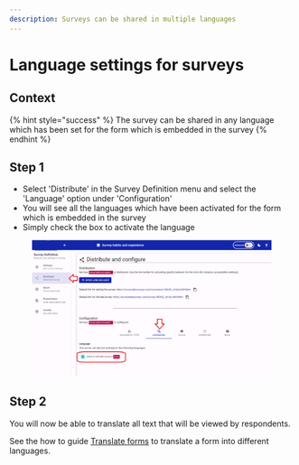 ```yaml
---
description: Surveys can be shared in multiple languages
---
```


# Language settings for surveys

## Context

{% hint style="success" %}
The survey can be shared in any language which has been set for the form which is embedded in the survey
{% endhint %}

## Step 1

* Select 'Distribute' in the Survey Definition menu and select the 'Language' option under 'Configuration'
* You will see all the languages which have been activated for the form which is embedded in the survey
* Simply check the box to activate the language&#x20;

<figure><img src="../../../.gitbook/assets/image (3) (4).png" alt=""><figcaption></figcaption></figure>

## Step 2

You will now be able to translate all text that will be viewed by respondents.

See the how to guide [Translate forms](../form-editor/translate-forms.md) to translate a form into different languages.
